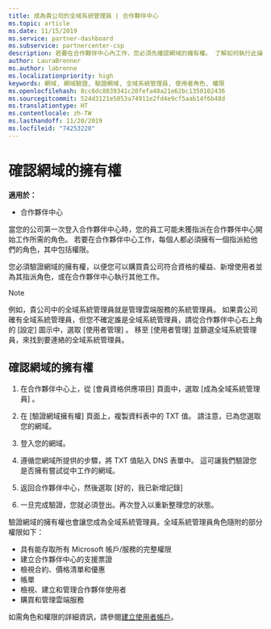 ```yaml
---
title: 成為貴公司的全域系統管理員 | 合作夥伴中心
ms.topic: article
ms.date: 11/15/2019
ms.service: partner-dashboard
ms.subservice: partnercenter-csp
description: 若要在合作夥伴中心內工作，您必須先確認網域的擁有權。 了解如何執行此操作，以及如何成為可新增使用者的全域管理員。
author: LauraBrenner
ms.author: labrenne
ms.localizationpriority: high
keywords: 網域, 網域驗證, 驗證網域, 全域系統管理員, 使用者角色, 權限
ms.openlocfilehash: 8cc6dc8839341c20fefa48a21e62bc1350102436
ms.sourcegitcommit: 524d3121e5053a74911e2fd4e9cf5aab14f6b48d
ms.translationtype: HT
ms.contentlocale: zh-TW
ms.lasthandoff: 11/20/2019
ms.locfileid: "74253220"
---
```

# <a name="verify-your-domain-ownership"></a>確認網域的擁有權

**適用於：**

- 合作夥伴中心

當您的公司第一次登入合作夥伴中心時，您的員工可能未獲指派在合作夥伴中心開始工作所需的角色。 若要在合作夥伴中心工作，每個人都必須擁有一個指派給他們的角色，其中包括權限。  

您必須驗證網域的擁有權，以便您可以購買貴公司符合資格的權益、新增使用者並為其指派角色，或在合作夥伴中心執行其他工作。 

>[!Note]
>例如，貴公司中的全域系統管理員就是管理雲端服務的系統管理員。 如果貴公司確有全域系統管理員，但您不確定誰是全域系統管理員，請從合作夥伴中心右上角的 [設定]  圖示中，選取 [使用者管理]  。 移至 [使用者管理] 並篩選全域系統管理員，來找到要連絡的全域系統管理員。

## <a name="verify-your-domain-ownership"></a>確認網域的擁有權

1. 在合作夥伴中心上，從 [會員資格供應項目]  頁面中，選取 [成為全域系統管理員]  。 

2. 在 [驗證網域擁有權]  頁面上，複製資料表中的 TXT 值。 請注意，已為您選取您的網域。

3. 登入您的網域。 

4. 遵循您網域所提供的步驟，將 TXT 值貼入 DNS 表單中。  這可讓我們驗證您是否擁有嘗試從中工作的網域。

5. 返回合作夥伴中心，然後選取 [好的，我已新增記錄] 

6. 一旦完成驗證，您就必須登出。再次登入以重新整理您的狀態。 

驗證網域的擁有權也會讓您成為全域系統管理員。全域系統管理員角色隨附的部分權限如下：

- 具有能存取所有 Microsoft 帳戶/服務的完整權限 
- 建立合作夥伴中心的支援票證
- 檢視合約、價格清單和優惠
- 帳單
- 檢視、建立和管理合作夥伴使用者
- 購買和管理雲端服務

如需角色和權限的詳細資訊，請參閱[建立使用者帳戶](create-user-accounts-and-set-permissions.md)。 